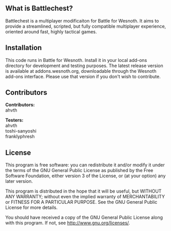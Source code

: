## What is Battlechest?

Battlechest is a multiplayer modificaiton for Battle for Wesnoth. It aims to provide a streamlined, scripted, but fully compatible multiplayer experience, oriented around fast, highly tactical games.

## Installation

This code runs in Battle for Wesnoth. Install it in your local add-ons directory for development and testing purposes. The latest release version is available at addons.wesnoth.org, downloadable through the Wesnoth add-ons interface. Please use that version if you don't wish to contribute.

## Contributors

**Contributors:**  
ahvth

**Testers:**  
ahvth  
toshi-sanyoshi  
franklyphresh  

## License

This program is free software: you can redistribute it and/or modify it under the terms of the GNU General Public License as published by the Free Software Foundation, either version 3 of the License, or (at your option) any later version.

This program is distributed in the hope that it will be useful, but WITHOUT ANY WARRANTY; without even the implied warranty of MERCHANTABILITY or FITNESS FOR A PARTICULAR PURPOSE. See the GNU General Public License for more details.

You should have received a copy of the GNU General Public License along with this program. If not, see http://www.gnu.org/licenses/.
